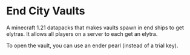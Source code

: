 # End City Vaults

A minecraft 1.21 datapacks that makes vaults spawn in end ships to get elytras. It allows all players on a server to each get an elytra.

To open the vault, you can use an ender pearl (instead of a trial key).
